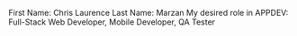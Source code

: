 First Name: Chris Laurence
Last Name: Marzan
My desired role in APPDEV: Full-Stack Web Developer, Mobile Developer, QA Tester

